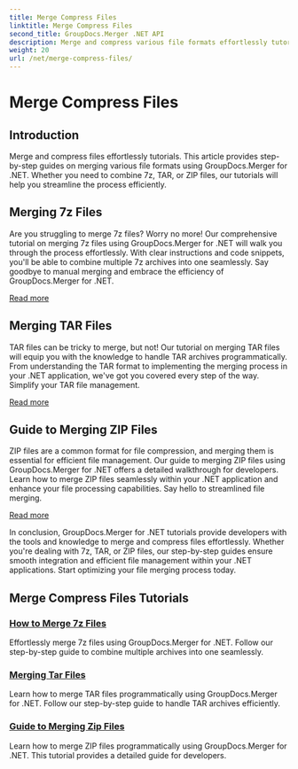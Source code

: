 ```yaml
---
title: Merge Compress Files
linktitle: Merge Compress Files
second_title: GroupDocs.Merger .NET API
description: Merge and compress various file formats effortlessly tutorials. Learn to combine 7z, TAR, and ZIP files seamlessly with our step-by-step guides.
weight: 20
url: /net/merge-compress-files/
---
```


# Merge Compress Files

## Introduction


Merge and compress files effortlessly tutorials. This article provides step-by-step guides on merging various file formats using GroupDocs.Merger for .NET. Whether you need to combine 7z, TAR, or ZIP files, our tutorials will help you streamline the process efficiently.

## Merging 7z Files

Are you struggling to merge 7z files? Worry no more! Our comprehensive tutorial on merging 7z files using GroupDocs.Merger for .NET will walk you through the process effortlessly. With clear instructions and code snippets, you'll be able to combine multiple 7z archives into one seamlessly. Say goodbye to manual merging and embrace the efficiency of GroupDocs.Merger for .NET.

[Read more](./merge-7z-files/)

## Merging TAR Files

TAR files can be tricky to merge, but not! Our tutorial on merging TAR files will equip you with the knowledge to handle TAR archives programmatically. From understanding the TAR format to implementing the merging process in your .NET application, we've got you covered every step of the way. Simplify your TAR file management.

[Read more](./merging-tar-files/)

## Guide to Merging ZIP Files

ZIP files are a common format for file compression, and merging them is essential for efficient file management. Our guide to merging ZIP files using GroupDocs.Merger for .NET offers a detailed walkthrough for developers. Learn how to merge ZIP files seamlessly within your .NET application and enhance your file processing capabilities. Say hello to streamlined file merging.

[Read more](./guide-merging-zip-files/)

In conclusion, GroupDocs.Merger for .NET tutorials provide developers with the tools and knowledge to merge and compress files effortlessly. Whether you're dealing with 7z, TAR, or ZIP files, our step-by-step guides ensure smooth integration and efficient file management within your .NET applications. Start optimizing your file merging process today.
## Merge Compress Files Tutorials
### [How to Merge 7z Files](./merge-7z-files/)
Effortlessly merge 7z files using GroupDocs.Merger for .NET. Follow our step-by-step guide to combine multiple archives into one seamlessly.
### [Merging Tar Files](./merging-tar-files/)
Learn how to merge TAR files programmatically using GroupDocs.Merger for .NET. Follow our step-by-step guide to handle TAR archives efficiently.
### [Guide to Merging Zip Files](./guide-merging-zip-files/)
Learn how to merge ZIP files programmatically using GroupDocs.Merger for .NET. This tutorial provides a detailed guide for developers.